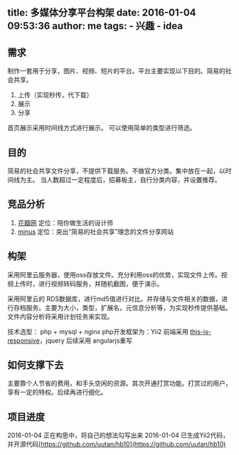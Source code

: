 title: 多媒体分享平台构架
date: 2016-01-04 09:53:36
author: me
tags: 
    - 兴趣
    - idea
---

## 需求
制作一套用于分享，图片、视频、短片的平台。平台主要实现以下目的。简易的社会共享。
1. 上传（实现秒传，代下载）
2. 展示
3. 分享

首页展示采用时间线方式进行展示。
可以使用简单的类型进行筛选。

## 目的
简易的社会共享文件分享，不提供下载服务。不做官方分类。集中放在一起，以时间线为主。
当人数超过一定程度后，招募板主，自行分类内容，并设置推荐。
<!--more-->

## 竞品分析
1. [花瓣网](http://huaban.com/)  定位：陪你做生活的设计师
2. [minus](http://minus.com/) 定位：突出“简易的社会共享”理念的文件分享网站


## 构架
采用阿里云服务器，使用oss存放文件。充分利用oss的优势，实现文件上传。视频上传时，进行视频转码服务，并随机截图，便于演示。

采用阿里云的 RDS数据库，进行md5值进行对比。并存储与文件相关的数据，进行存档服务。主要为大小，类型，扩展名，元信息分析等，为实现秒传提供基础。文件内容分析将采用计划任务来实现。

技术选型：
php + mysql + nginx 
php开发框架为：Yii2
前端采用 [this-is-responsive](http://bradfrost.github.io/this-is-responsive)，jquery
后续采用 angularjs重写


## 如何支撑下去
主要靠个人节省的费用，和手头空闲的资源。其次开通打赏功能。打赏过的用户，享有一定的特权。后续再进行细化。


## 项目进度

2016-01-04 正在构思中，将自己的想法勾写出来
2016-01-04 已生成Yii2代码，并开源代码[https://github.com/uutan/hb10](https://github.com/uutan/hb10)
